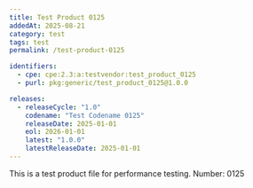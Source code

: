 ```yaml
---
title: Test Product 0125
addedAt: 2025-08-21
category: test
tags: test
permalink: /test-product-0125

identifiers:
  - cpe: cpe:2.3:a:testvendor:test_product_0125
  - purl: pkg:generic/test_product_0125@1.0.0

releases:
  - releaseCycle: "1.0"
    codename: "Test Codename 0125"
    releaseDate: 2025-01-01
    eol: 2026-01-01
    latest: "1.0.0"
    latestReleaseDate: 2025-01-01
---
```


This is a test product file for performance testing. Number: 0125
